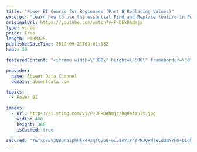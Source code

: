 ```yaml
---
title: "Power BI Course for Beginners (Part 8 Replacing Values)"
excerpt: "Learn how to use the essential Find and Replace feature in Power BI."
originalUrl: https://youtube.com/watch?v=P-DEkDANmjs
type: video
price: Free
length: PT8M32S
publishedDateTime: 2019-09-21T03:01:15Z
heat: 50

featuredContent: "<iframe width=\"800\" height=\"500\" frameborder=\"0\" src=\"https://www.youtube.com/embed/P-DEkDANmjs\" allow=\"accelerometer; autoplay; encrypted-media; gyroscope; picture-in-picture\" allowfullscreen></iframe>"

provider:
  name: Absent Data Channel
  domain: absentdata.com

topics:
  - Power BI

images:
  - url: https://i.ytimg.com/vi/P-DEkDANmjs/hqdefault.jpg
    width: 480
    height: 360
    isCached: true

secured: "YEfxo/Ev3QBoraiphHFk44zqfCybG+eu5aAYIr4sPKJQRWloLddNYYMG+bIObMX3Y4SdLAGI4+bcItq2fi5VwocHvO7z49SIldfrxe2aeSOXn5mY8BKOTxx52MdbJXebCi0vrdsrusK+3tvkhlXeqNpSX7vnzoffOPlrimW8922VhH3CCPvU7C4nl1AALGzqrzMXoIaHDOOWUU02CiCAXQEOiuvL1V7b7bidufJUnFMgTD3kBNXuHIetTcq1nI0hGxbT85+f86ElNL1VF2GRcZjxJpRyzbmoBNNaDGaQnDVQtSO5m0y7ChB6M8U5wXGrCx48V1qBkH/4b+nqbA2bEyHSpWJdmyz6kbiPvVx/uzQbkueGU4ge0vCXyaFqWRHqNkQPb1UMaYVj3IAFtP7F10WvBs/3Ei9FftaZ05FDkWw=;GgSIb3KLib4SzhZmZugxtw=="
---
```


